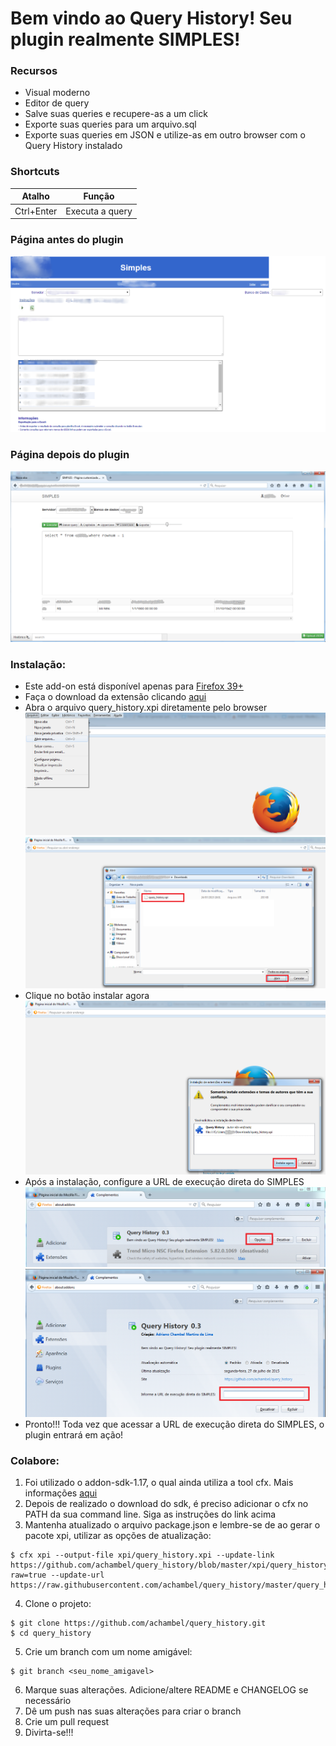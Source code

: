 # Bem vindo ao Query History! Seu plugin realmente SIMPLES!

### Recursos

- Visual moderno
- Editor de query
- Salve suas queries e recupere-as a um click
- Exporte suas queries para um arquivo.sql
- Exporte suas queries em JSON  e utilize-as em outro browser com o Query History instalado

### Shortcuts
| Atalho     | Função          |
|------------|-----------------|
| Ctrl+Enter | Executa a query |

### Página antes do plugin
![](data/img/before.png?raw=true)

### Página depois do plugin
![](data/img/after.png?raw=true)

### Instalação:

- Este add-on está disponível apenas para [Firefox 39+](https://www.mozilla.org/pt-BR/firefox/new/)
- Faça o download da extensão clicando [aqui](https://github.com/achambel/query_history/blob/master/xpi/query_history.xpi?raw=true)
- Abra o arquivo query_history.xpi diretamente pelo browser
![](data/img/install-step-1.png?raw=true)
![](data/img/install-step-2.png?raw=true)
- Clique no botão instalar agora
![](data/img/install-step-3.png?raw=true)
- Após a instalação, configure a URL de execução direta do SIMPLES
![](data/img/install-step-4.png?raw=true)
![](data/img/install-step-5.png?raw=true)
- Pronto!!! Toda vez que acessar a URL de execução direta do SIMPLES, o plugin entrará em ação!

### Colabore:

1. Foi utilizado o addon-sdk-1.17, o qual ainda utiliza a tool cfx. Mais informações [aqui](https://developer.mozilla.org/en-US/Add-ons/SDK/Tutorials/Installation)
2. Depois de realizado o download do sdk, é preciso adicionar o cfx no PATH da sua command line. Siga as instruções do link acima
3. Mantenha atualizado o arquivo package.json e lembre-se de ao gerar o pacote xpi, utilizar as opções de atualização:
```
$ cfx xpi --output-file xpi/query_history.xpi --update-link https://github.com/achambel/query_history/blob/master/xpi/query_history.xpi?raw=true --update-url https://raw.githubusercontent.com/achambel/query_history/master/query_history.update.rdf
```

4. Clone o projeto:
```
$ git clone https://github.com/achambel/query_history.git
$ cd query_history
```
5. Crie um branch com um nome amigável:
```
$ git branch <seu_nome_amigavel>
```
6. Marque suas alterações. Adicione/altere README e CHANGELOG se necessário
7. Dê um push nas suas alterações para criar o branch
8. Crie um pull request
9. Divirta-se!!!